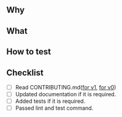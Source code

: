 <!-- Thank you for sending a pull request! 

Here is the naming rule of the pull request title.

```sh
[PR Type] PR Title
```

PR types are as follows  
| Type |	Example |
| :---- | :---- |
| Bugfix |	[BugFix] Fix a bug |
| HotFix |	[HotFix] Urgently fix something |
| CS | [CS] Fix Coding Style |
| Feature | [Feature] Wrote a new feature |
| Update | [Update] Changed a doc file |
| Refactor | [Refactor] Refactored a certain function |

-->

## Why
<!-- Why do you want the feature and why does it make sense for the package? -->

## What
<!-- What is a solution you want to add? -->

## How to test
<!-- How can we test this pull request? -->

## Checklist

- [ ] Read CONTRIBUTING.md([for v1](https://github.com/kintone-labs/kintone-ui-component/master/CONTRIBUTING.md), [for v0](https://github.com/kintone-labs/kintone-ui-component/v0_dev/CONTRIBUTING.md))
- [ ] Updated documentation if it is required.
- [ ] Added tests if it is required.
- [ ] Passed lint and test command.